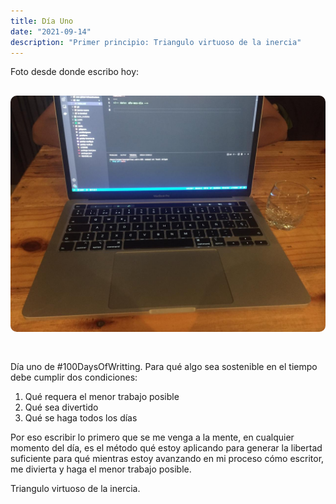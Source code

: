 ```yaml
---
title: Día Uno
date: "2021-09-14"
description: "Primer principio: Triangulo virtuoso de la inercia"
---
```


<!-- date: año-mes-día -->

Foto desde donde escribo hoy:
<img src="./1.jpeg" alt="Día uno" style="border-radius:10px; margin:30px 0;">

Día uno de #100DaysOfWritting.
Para qué algo sea sostenible en el tiempo debe cumplir dos condiciones:

1. Qué requera el menor trabajo posible
2. Qué sea divertido
3. Qué se haga todos los días

Por eso escribir lo primero que se me venga a la mente, en cualquier momento del día, es el método qué estoy aplicando para generar la libertad suficiente para qué mientras estoy avanzando en mi proceso cómo escritor, me divierta y haga el menor trabajo posible.

Triangulo virtuoso de la inercia.
